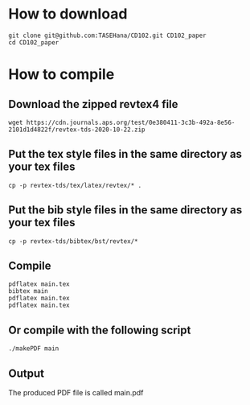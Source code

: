 
# How to download 
```
git clone git@github.com:TASEHana/CD102.git CD102_paper
cd CD102_paper
```
# How to compile

## Download the zipped revtex4 file
```
wget https://cdn.journals.aps.org/test/0e380411-3c3b-492a-8e56-2101d1d4822f/revtex-tds-2020-10-22.zip
``` 

## Put the tex style files in the same directory as your tex files
```
cp -p revtex-tds/tex/latex/revtex/* .
```

## Put the bib style files in the same directory as your tex files
```
cp -p revtex-tds/bibtex/bst/revtex/*
```

## Compile
```
pdflatex main.tex
bibtex main
pdflatex main.tex
pdflatex main.tex
```

## Or compile with the following script
```
./makePDF main
```

## Output 
The produced PDF file is called main.pdf